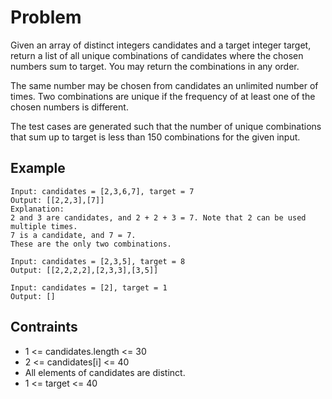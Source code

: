# Problem

Given an array of distinct integers candidates and a target integer target, return a list of all unique combinations of candidates where the chosen numbers sum to target. You may return the combinations in any order.

The same number may be chosen from candidates an unlimited number of times. Two combinations are unique if the frequency of at least one of the chosen numbers is different.

The test cases are generated such that the number of unique combinations that sum up to target is less than 150 combinations for the given input.

## Example

```text
Input: candidates = [2,3,6,7], target = 7
Output: [[2,2,3],[7]]
Explanation:
2 and 3 are candidates, and 2 + 2 + 3 = 7. Note that 2 can be used multiple times.
7 is a candidate, and 7 = 7.
These are the only two combinations.
```

```text
Input: candidates = [2,3,5], target = 8
Output: [[2,2,2,2],[2,3,3],[3,5]]
```

```text
Input: candidates = [2], target = 1
Output: []
```

## Contraints

- 1 <= candidates.length <= 30
- 2 <= candidates[i] <= 40
- All elements of candidates are distinct.
- 1 <= target <= 40
